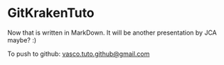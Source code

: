 # GitKrakenTuto

Now that is written in MarkDown. It will be another presentation by JCA maybe? :) 

To push to github: vasco.tuto.github@gmail.com
